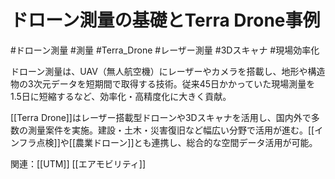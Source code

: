 # ドローン測量の基礎とTerra Drone事例

#ドローン測量 #測量 #Terra_Drone #レーザー測量 #3Dスキャナ #現場効率化

ドローン測量は、UAV（無人航空機）にレーザーやカメラを搭載し、地形や構造物の3次元データを短期間で取得する技術。従来45日かかっていた現場測量を1.5日に短縮するなど、効率化・高精度化に大きく貢献。

[[Terra Drone]]はレーザー搭載型ドローンや3Dスキャナを活用し、国内外で多数の測量案件を実施。建設・土木・災害復旧など幅広い分野で活用が進む。[[インフラ点検]]や[[農業ドローン]]とも連携し、総合的な空間データ活用が可能。

関連：[[UTM]] [[エアモビリティ]]